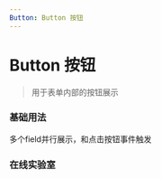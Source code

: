 ```yaml
---
Button: Button 按钮
---
```

# Button 按钮

> 用于表单内部的按钮展示

### 基础用法
多个field并行展示，和点击按钮事件触发
<ClientOnly>
<field-button-demo blockName="buttonField1" onlineDemo='https://codepen.io/w3cmark/pen/XWWeErp'/>
</ClientOnly>

### 在线实验室
<ClientOnly>
<ams-config name="button" type="field"/>
</ClientOnly>
